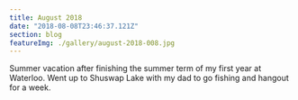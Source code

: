 ```yaml
---
title: August 2018
date: "2018-08-08T23:46:37.121Z"
section: blog
featureImg: ./gallery/august-2018-008.jpg
---
```


Summer vacation after finishing the summer term of my first year at Waterloo. Went up to Shuswap Lake with my dad to go fishing and hangout for a week.
